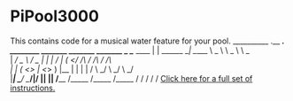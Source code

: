 # PiPool3000
This contains code for a musical water feature for your pool.
__________             .__    __________.__  ________ _______  _______  _______
\______   \____   ____ |  |   \______   \__| \_____  \\   _  \ \   _  \ \   _  \
 |     ___/  _ \ /  _ \|  |    |     ___/  |   _(__  </  /_\  \/  /_\  \/  /_\  \
 |    |  (  <_> |  <_> )  |__  |    |   |  |  /       \  \_/   \  \_/   \  \_/   \
 |____|   \____/ \____/|____/  |____|   |__| /______  /\_____  /\_____  /\_____  /
                                                    \/       \/       \/       \/
<a href="https://piport.shearercomputers.com/content/Pi%20Pool%203000.html">Click here for a full set of instructions.</a>
